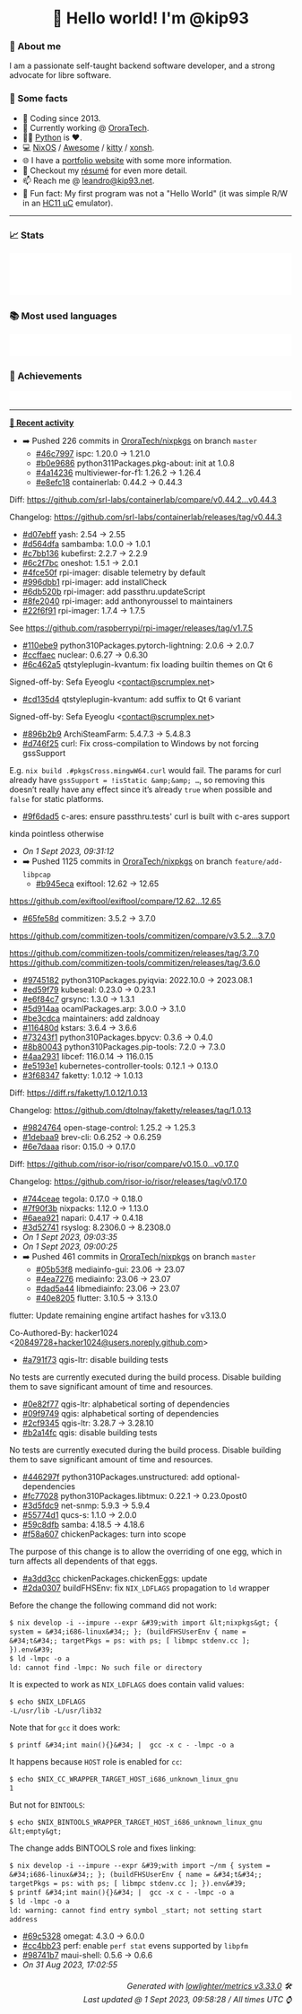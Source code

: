 <!-- README template, populated using this action:
     https://github.com/kip93/kip93/blob/main/.github/workflows/readme.yml. -->

<h1 align="center">👋 Hello world! I'm @kip93</h1> <!-- LOGIN => username -->

### 👤 About me

I am a passionate self-taught backend software developer, and a strong advocate for libre software.


### 💬 Some facts

* 📅 Coding since 2013.
* 💼 Currently working @ [OroraTech](https://ororatech.com/).
* 👨‍💻 [Python](https://github.com/search?q=user%3Akip93&l=python) is ❤️. <!-- LOGIN => username -->
* 💻 [NixOS](https://github.com/NixOS/) /
     [Awesome](https://github.com/awesomeWM/) /
     [kitty](https://github.com/kovidgoyal/kitty/) /
     [xonsh](https://github.com/xonsh/).
* 🌐 I have a [portfolio website](https://kip93.net/) with some more information.
* 📝 Checkout my [résumé](https://kip93.net/resume/) for even more detail.
* 📫 Reach me @ [leandro@kip93.net](mailto:leandro@kip93.net).
* 🎲 Fun fact: My first program was not a "Hello World" (it was simple R/W in an [HC11 µC](https://en.wikipedia.org/wiki/68HC11) emulator).


-----------------------------------------------------------------------------------------------------------------------


### 📈 Stats

![](./stats.svg)


### 📚 Most used languages <!-- by percentage, in decreasing order -->

![](./languages.svg)


### 🏅 Achievements

![](./achievements.svg)


-----------------------------------------------------------------------------------------------------------------------


**[📰 Recent activity](https://github.com/kip93)**
* ➡️ Pushed 226 commits in [OroraTech/nixpkgs](https://github.com/OroraTech/nixpkgs) on branch `master`
  * [#46c7997](https://github.com/OroraTech/nixpkgs/commit/46c7997) ispc: 1.20.0 -&gt; 1.21.0
  * [#b0e9686](https://github.com/OroraTech/nixpkgs/commit/b0e9686) python311Packages.pkg-about: init at 1.0.8
  * [#4a14236](https://github.com/OroraTech/nixpkgs/commit/4a14236) multiviewer-for-f1: 1.26.2 -&gt; 1.26.4
  * [#e8efc18](https://github.com/OroraTech/nixpkgs/commit/e8efc18) containerlab: 0.44.2 -&gt; 0.44.3

Diff: https://github.com/srl-labs/containerlab/compare/v0.44.2...v0.44.3

Changelog: https://github.com/srl-labs/containerlab/releases/tag/v0.44.3
  * [#d07ebff](https://github.com/OroraTech/nixpkgs/commit/d07ebff) yash: 2.54 -&gt; 2.55
  * [#d564dfa](https://github.com/OroraTech/nixpkgs/commit/d564dfa) sambamba: 1.0.0 -&gt; 1.0.1
  * [#c7bb136](https://github.com/OroraTech/nixpkgs/commit/c7bb136) kubefirst: 2.2.7 -&gt; 2.2.9
  * [#6c2f7bc](https://github.com/OroraTech/nixpkgs/commit/6c2f7bc) oneshot: 1.5.1 -&gt; 2.0.1
  * [#4fce50f](https://github.com/OroraTech/nixpkgs/commit/4fce50f) rpi-imager: disable telemetry by default
  * [#996dbb1](https://github.com/OroraTech/nixpkgs/commit/996dbb1) rpi-imager: add installCheck
  * [#6db520b](https://github.com/OroraTech/nixpkgs/commit/6db520b) rpi-imager: add passthru.updateScript
  * [#8fe2040](https://github.com/OroraTech/nixpkgs/commit/8fe2040) rpi-imager: add anthonyroussel to maintainers
  * [#22f6f91](https://github.com/OroraTech/nixpkgs/commit/22f6f91) rpi-imager: 1.7.4 -&gt; 1.7.5

See https://github.com/raspberrypi/rpi-imager/releases/tag/v1.7.5
  * [#110ebe9](https://github.com/OroraTech/nixpkgs/commit/110ebe9) python310Packages.pytorch-lightning: 2.0.6 -&gt; 2.0.7
  * [#ccffaec](https://github.com/OroraTech/nixpkgs/commit/ccffaec) nuclear: 0.6.27 -&gt; 0.6.30
  * [#6c462a5](https://github.com/OroraTech/nixpkgs/commit/6c462a5) qtstyleplugin-kvantum: fix loading builtin themes on Qt 6

Signed-off-by: Sefa Eyeoglu &lt;contact@scrumplex.net&gt;
  * [#cd135d4](https://github.com/OroraTech/nixpkgs/commit/cd135d4) qtstyleplugin-kvantum: add suffix to Qt 6 variant

Signed-off-by: Sefa Eyeoglu &lt;contact@scrumplex.net&gt;
  * [#896b2b9](https://github.com/OroraTech/nixpkgs/commit/896b2b9) ArchiSteamFarm: 5.4.7.3 -&gt; 5.4.8.3
  * [#d746f25](https://github.com/OroraTech/nixpkgs/commit/d746f25) curl: Fix cross-compilation to Windows by not forcing gssSupport

E.g. `nix build .#pkgsCross.mingwW64.curl` would fail. The params for
curl already have `gssSupport = !isStatic &amp;&amp; …`, so removing this
doesn’t really have any effect since it’s already `true` when possible
and `false` for static platforms.
  * [#9f6dad5](https://github.com/OroraTech/nixpkgs/commit/9f6dad5) c-ares: ensure passthru.tests&#39; curl is built with c-ares support

kinda pointless otherwise
  * *On 1 Sept 2023, 09:31:12*
* ➡️ Pushed 1125 commits in [OroraTech/nixpkgs](https://github.com/OroraTech/nixpkgs) on branch `feature/add-libpcap`
  * [#b945eca](https://github.com/OroraTech/nixpkgs/commit/b945eca) exiftool: 12.62 -&gt; 12.65

https://github.com/exiftool/exiftool/compare/12.62...12.65
  * [#65fe58d](https://github.com/OroraTech/nixpkgs/commit/65fe58d) commitizen: 3.5.2 -&gt; 3.7.0

https://github.com/commitizen-tools/commitizen/compare/v3.5.2...3.7.0

https://github.com/commitizen-tools/commitizen/releases/tag/3.7.0
https://github.com/commitizen-tools/commitizen/releases/tag/3.6.0
  * [#9745182](https://github.com/OroraTech/nixpkgs/commit/9745182) python310Packages.pyiqvia: 2022.10.0 -&gt; 2023.08.1
  * [#ed59f79](https://github.com/OroraTech/nixpkgs/commit/ed59f79) kubeseal: 0.23.0 -&gt; 0.23.1
  * [#e6f84c7](https://github.com/OroraTech/nixpkgs/commit/e6f84c7) grsync: 1.3.0 -&gt; 1.3.1
  * [#5d914aa](https://github.com/OroraTech/nixpkgs/commit/5d914aa) ocamlPackages.arp: 3.0.0 → 3.1.0
  * [#be3cdca](https://github.com/OroraTech/nixpkgs/commit/be3cdca) maintainers: add zaldnoay
  * [#116480d](https://github.com/OroraTech/nixpkgs/commit/116480d) kstars: 3.6.4 -&gt; 3.6.6
  * [#73243f1](https://github.com/OroraTech/nixpkgs/commit/73243f1) python310Packages.bpycv: 0.3.6 -&gt; 0.4.0
  * [#8b80043](https://github.com/OroraTech/nixpkgs/commit/8b80043) python310Packages.pip-tools: 7.2.0 -&gt; 7.3.0
  * [#4aa2931](https://github.com/OroraTech/nixpkgs/commit/4aa2931) libcef: 116.0.14 -&gt; 116.0.15
  * [#e5193e1](https://github.com/OroraTech/nixpkgs/commit/e5193e1) kubernetes-controller-tools: 0.12.1 -&gt; 0.13.0
  * [#3f68347](https://github.com/OroraTech/nixpkgs/commit/3f68347) faketty: 1.0.12 -&gt; 1.0.13

Diff: https://diff.rs/faketty/1.0.12/1.0.13

Changelog: https://github.com/dtolnay/faketty/releases/tag/1.0.13
  * [#9824764](https://github.com/OroraTech/nixpkgs/commit/9824764) open-stage-control: 1.25.2 -&gt; 1.25.3
  * [#1debaa9](https://github.com/OroraTech/nixpkgs/commit/1debaa9) brev-cli: 0.6.252 -&gt; 0.6.259
  * [#6e7daaa](https://github.com/OroraTech/nixpkgs/commit/6e7daaa) risor: 0.15.0 -&gt; 0.17.0

Diff: https://github.com/risor-io/risor/compare/v0.15.0...v0.17.0

Changelog: https://github.com/risor-io/risor/releases/tag/v0.17.0
  * [#744ceae](https://github.com/OroraTech/nixpkgs/commit/744ceae) tegola: 0.17.0 -&gt; 0.18.0
  * [#7f90f3b](https://github.com/OroraTech/nixpkgs/commit/7f90f3b) nixpacks: 1.12.0 -&gt; 1.13.0
  * [#6aea921](https://github.com/OroraTech/nixpkgs/commit/6aea921) napari: 0.4.17 -&gt; 0.4.18
  * [#3d52741](https://github.com/OroraTech/nixpkgs/commit/3d52741) rsyslog: 8.2306.0 -&gt; 8.2308.0
  * *On 1 Sept 2023, 09:03:35*
  * *On 1 Sept 2023, 09:00:25*
* ➡️ Pushed 461 commits in [OroraTech/nixpkgs](https://github.com/OroraTech/nixpkgs) on branch `master`
  * [#05b53f8](https://github.com/OroraTech/nixpkgs/commit/05b53f8) mediainfo-gui: 23.06 -&gt; 23.07
  * [#4ea7276](https://github.com/OroraTech/nixpkgs/commit/4ea7276) mediainfo: 23.06 -&gt; 23.07
  * [#dad5a44](https://github.com/OroraTech/nixpkgs/commit/dad5a44) libmediainfo: 23.06 -&gt; 23.07
  * [#40e8205](https://github.com/OroraTech/nixpkgs/commit/40e8205) flutter: 3.10.5 -&gt; 3.13.0

flutter: Update remaining engine artifact hashes for v3.13.0

Co-Authored-By: hacker1024 &lt;20849728+hacker1024@users.noreply.github.com&gt;
  * [#a791f73](https://github.com/OroraTech/nixpkgs/commit/a791f73) qgis-ltr: disable building tests

No tests are currently executed during the build process. Disable
building them to save significant amount of time and resources.
  * [#0e82f77](https://github.com/OroraTech/nixpkgs/commit/0e82f77) qgis-ltr: alphabetical sorting of dependencies
  * [#09f9749](https://github.com/OroraTech/nixpkgs/commit/09f9749) qgis: alphabetical sorting of dependencies
  * [#2cf9345](https://github.com/OroraTech/nixpkgs/commit/2cf9345) qgis-ltr: 3.28.7 -&gt; 3.28.10
  * [#b2a14fc](https://github.com/OroraTech/nixpkgs/commit/b2a14fc) qgis: disable building tests

No tests are currently executed during the build process. Disable
building them to save significant amount of time and resources.
  * [#446297f](https://github.com/OroraTech/nixpkgs/commit/446297f) python310Packages.unstructured: add optional-dependencies
  * [#fc77028](https://github.com/OroraTech/nixpkgs/commit/fc77028) python310Packages.libtmux: 0.22.1 -&gt; 0.23.0post0
  * [#3d5fdc9](https://github.com/OroraTech/nixpkgs/commit/3d5fdc9) net-snmp: 5.9.3 -&gt; 5.9.4
  * [#55774d1](https://github.com/OroraTech/nixpkgs/commit/55774d1) qucs-s: 1.1.0 -&gt; 2.0.0
  * [#59c8dfb](https://github.com/OroraTech/nixpkgs/commit/59c8dfb) samba: 4.18.5 -&gt; 4.18.6
  * [#f58a607](https://github.com/OroraTech/nixpkgs/commit/f58a607) chickenPackages: turn into scope

The purpose of this change is to allow the overriding of one egg, which in turn
affects all dependents of that eggs.
  * [#a3dd3cc](https://github.com/OroraTech/nixpkgs/commit/a3dd3cc) chickenPackages.chickenEggs: update
  * [#2da0307](https://github.com/OroraTech/nixpkgs/commit/2da0307) buildFHSEnv: fix `NIX_LDFLAGS` propagation to `ld` wrapper

Before the change the following command did not work:

    $ nix develop -i --impure --expr &#39;with import &lt;nixpkgs&gt; { system = &#34;i686-linux&#34;; }; (buildFHSUserEnv { name = &#34;t&#34;; targetPkgs = ps: with ps; [ libmpc stdenv.cc ]; }).env&#39;
    $ ld -lmpc -o a
    ld: cannot find -lmpc: No such file or directory

It is expected to work as `NIX_LDFLAGS` does contain valid values:

    $ echo $NIX_LDFLAGS
    -L/usr/lib -L/usr/lib32

Note that for `gcc` it does work:

    $ printf &#34;int main(){}&#34; |  gcc -x c - -lmpc -o a

It happens because `HOST` role is enabled for `cc`:

    $ echo $NIX_CC_WRAPPER_TARGET_HOST_i686_unknown_linux_gnu
    1

But not for `BINTOOLS`:

    $ echo $NIX_BINTOOLS_WRAPPER_TARGET_HOST_i686_unknown_linux_gnu
    &lt;empty&gt;

The change adds BINTOOLS role and fixes linking:

    $ nix develop -i --impure --expr &#39;with import ~/nm { system = &#34;i686-linux&#34;; }; (buildFHSUserEnv { name = &#34;t&#34;; targetPkgs = ps: with ps; [ libmpc stdenv.cc ]; }).env&#39;
    $ printf &#34;int main(){}&#34; |  gcc -x c - -lmpc -o a
    $ ld -lmpc -o a
    ld: warning: cannot find entry symbol _start; not setting start address
  * [#69c5328](https://github.com/OroraTech/nixpkgs/commit/69c5328) omegat: 4.3.0 -&gt; 6.0.0
  * [#cc4bb23](https://github.com/OroraTech/nixpkgs/commit/cc4bb23) perf: enable `perf stat` evens supported by `libpfm`
  * [#98741b7](https://github.com/OroraTech/nixpkgs/commit/98741b7) maui-shell: 0.5.6 -&gt; 0.6.6
  * *On 31 Aug 2023, 17:02:55*
 <!-- Last activity -->


<h6 align="right"><em>
    Generated with <a href="https://github.com/lowlighter/metrics/tree/latest/">lowlighter/metrics v3.33.0</a> 🛠️<br> <!-- VERSION => MAJOR.minor.patch -->
    Last updated @ 1 Sept 2023, 09:58:28 / All times UTC ⌚ <!-- meta.generated => DD/MM/YYYY, hh:mm -->
</em></h6>
